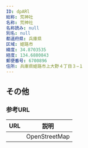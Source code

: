 ```yaml
---
ID: dpARl
総称: 荒神社
名称: 荒神社
名称読み: null
別名: null
都道府県: 兵庫県
区域: 姫路市
緯度: 34.8703535
経度: 134.6880843
郵便番号: 6700896
住所: 兵庫県姫路市上大野４丁目３−１
---
```


## その他

### 参考URL

| URL | 説明          |
| --- | ------------- |
|     | OpenStreetMap |
